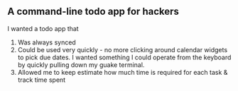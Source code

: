 ## A command-line todo app for hackers

I wanted a todo app that 

1. Was always synced
2. Could be used very quickly - no more clicking around calendar widgets
   to pick due dates. I wanted something I could operate from the
keyboard by quickly pulling down my guake terminal.
3. Allowed me to keep estimate how much time is required for each task &
   track time spent
